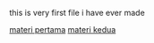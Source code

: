 this is very first file i have ever made

[materi pertama](materi-1/readme.md)
[materi kedua](materi-2/readme.md)